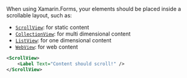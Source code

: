 When using Xamarin.Forms, your elements should be placed inside a scrollable layout, such as:

- [`ScrollView`](https://docs.microsoft.com/en-us/xamarin/xamarin-forms/user-interface/layouts/scrollview): for static content
- [`CollectionView`](https://docs.microsoft.com/en-us/xamarin/xamarin-forms/user-interface/collectionview/): for multi dimensional content
- [`ListView`](https://docs.microsoft.com/en-us/xamarin/xamarin-forms/user-interface/listview/): for one dimensional content
- [`WebView`](https://docs.microsoft.com/en-us/xamarin/xamarin-forms/user-interface/webview): for web content

```xml
<ScrollView>
    <Label Text="Content should scroll!" />
</ScrollView>
```
